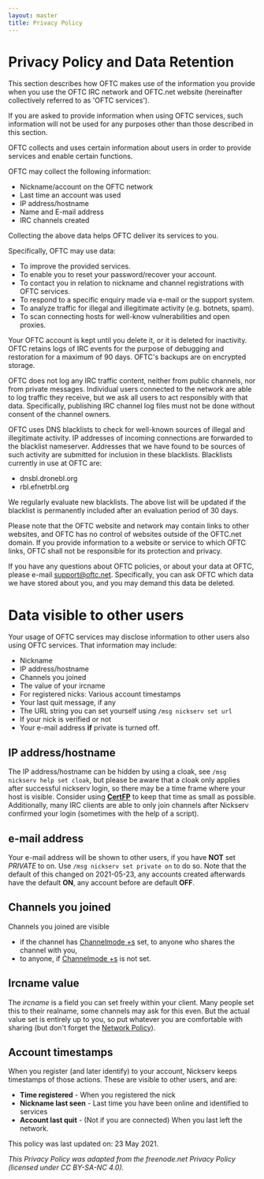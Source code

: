 ```yaml
---
layout: master
title: Privacy Policy
---
```


# Privacy Policy and Data Retention

This section describes how OFTC makes use of the information you provide when
you use the OFTC IRC network and OFTC.net website (hereinafter collectively
referred to as 'OFTC services').

If you are asked to provide information when using OFTC services, such
information will not be used for any purposes other than those described in
this section.

OFTC collects and uses certain information about users in order to provide
services and enable certain functions.

OFTC may collect the following information:
* Nickname/account on the OFTC network
* Last time an account was used
* IP address/hostname
* Name and E-mail address
* IRC channels created

Collecting the above data helps OFTC deliver its services to you.

Specifically, OFTC may use data:
* To improve the provided services.
* To enable you to reset your password/recover your account.
* To contact you in relation to nickname and channel registrations with OFTC services.
* To respond to a specific enquiry made via e-mail or the support system.
* To analyze traffic for illegal and illegitimate activity (e.g. botnets, spam).
* To scan connecting hosts for well-know vulnerabilities and open proxies.

Your OFTC account is kept until you delete it, or it is deleted for inactivity.
OFTC retains logs of IRC events for the purpose of debugging and restoration
for a maximum of 90 days. OFTC's backups are on encrypted storage.

OFTC does not log any IRC traffic content, neither from public channels, nor from
private messages. Individual users connected to the network are able to log
traffic they receive, but we ask all users to act responsibly with that data.
Specifically, publishing IRC channel log files must not be done without consent
of the channel owners.

OFTC uses DNS blacklists to check for well-known sources of illegal and
illegitimate activity. IP addresses of incoming connections are forwarded to
the blacklist nameserver. Addresses that we have found to be sources of such
activity are submitted for inclusion in these blacklists. Blacklists currently
in use at OFTC are:
* dnsbl.dronebl.org
* rbl.efnetrbl.org

We regularly evaluate new blacklists. The above list will be updated if the
blacklist is permanently included after an evaluation period of 30 days.

Please note that the OFTC website and network may contain links to other
websites, and OFTC has no control of websites outside of the OFTC.net domain.
If you provide information to a website or service to which OFTC links, OFTC
shall not be responsible for its protection and privacy.

If you have any questions about OFTC policies, or about your data at OFTC,
please e-mail <a href="mail:support@oftc.net">support@oftc.net</a>.
Specifically, you can ask OFTC which data we have stored about you, and you may
demand this data be deleted.

# Data visible to other users
Your usage of OFTC services may disclose information to other users
also using OFTC services. That information may include:
* Nickname
* IP address/hostname
* Channels you joined
* The value of your ircname
* For registered nicks: Various account timestamps
* Your last quit message, if any
* The URL string you can set yourself using `/msg nickserv set url`
* If your nick is verified or not
* Your e-mail address **if** private is turned off.

## IP address/hostname
The IP address/hostname can be hidden by using a cloak, see `/msg
nickserv help set cloak`, but please be aware that a cloak only
applies after successful nickserv login, so there may be a time frame
where your host is visible. Consider using
[**CertFP**](/NickServ/CertFP/) to keep that time as small as possible.
Additionally, many IRC clients are able to only join channels after
Nickserv confirmed your login (sometimes with the help of a script).

## e-mail address
Your e-mail address will be shown to other users, if you have **NOT**
set *PRIVATE* to on. Use `/msg nickserv set private on` to do so.
Note that the default of this changed on 2021-05-23, any accounts
created afterwards have the default **ON**, any account before are
default **OFF**.

## Channels you joined
Channels you joined are visible
* if the channel has [Channelmode +s](/ChannelModes/) set, to anyone
  who shares the channel with you,
* to anyone, if [Channelmode +s](/ChannelModes/) is not set.

## Ircname value
The *ircname* is a field you can set freely within your client. Many
people set this to their realname, some channels may ask for this
even. But the actual value set is entirely up to you, so put whatever
you are comfortable with sharing (but don't forget the [Network Policy](/Network_Policy/)).

## Account timestamps
When you register (and later identify) to your account, Nickserv keeps
timestamps of those actions. These are visible to other users, and
are:
* **Time registered** - When you registered the nick
* **Nickname last seen** - Last time you have been online and
  identified to services
* **Account last quit** - (Not if you are connected) When you last
  left the network.


This policy was last updated on: 23 May 2021.

*This Privacy Policy was adapted from the freenode.net Privacy Policy
(licensed under CC BY-SA-NC 4.0).*
